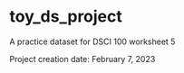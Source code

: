 # toy_ds_project
A practice dataset for DSCI 100 worksheet 5

Project creation date: February 7, 2023
